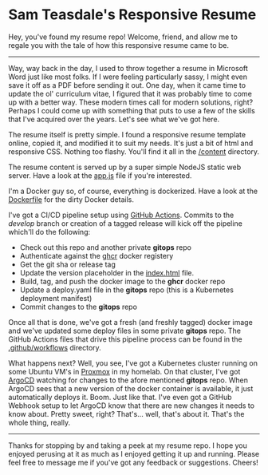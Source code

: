 # Sam Teasdale's Responsive Resume
Hey, you've found my resume repo!  Welcome, friend, and allow me to regale you with the tale of how this responsive resume came to be.

-----

Way, way back in the day, I used to throw together a resume in Microsoft Word just like most folks.  If I were feeling particularly sassy, 
I might even save it off as a PDF before sending it out.  One day, when it came time to update the ol' curriculum vitae, I figured that 
it was probably time to come up with a better way.  These modern times call for modern solutions, right?  Perhaps I could come up with 
something that puts to use a few of the skills that I've acquired over the years.  Let's see what we've got here.

The resume itself is pretty simple.  I found a responsive resume template online, copied it, and modified it to suit my needs.
It's just a bit of html and responsive CSS.  Nothing too flashy.  You'll find it all in the 
[/content](https://github.com/steasdal/resume-responsive/tree/master/content) directory.

The resume content is served up by a super simple NodeJS static web server.  Have a look at the
[app.js](https://github.com/steasdal/resume-responsive/blob/master/app.js) file if you're interested.

I'm a Docker guy so, of course, everything is dockerized.  Have a look at the
[Dockerfile](https://github.com/steasdal/resume-responsive/blob/master/Dockerfile) for the dirty Docker details.

I've got a CI/CD pipeline setup using [GitHub Actions](https://github.com/features/actions).  Commits to the _develop_
branch or creation of a tagged release will kick off the pipeline which'll do the following:

   * Check out this repo and another private **gitops** repo
   * Authenticate against the [ghcr](https://docs.github.com/en/packages/working-with-a-github-packages-registry/working-with-the-container-registry) docker registery
   * Get the git sha or release tag
   * Update the version placeholder in the [index.html](./content/index.html) file.
   * Build, tag, and push the docker image to the **ghcr** docker repo
   * Update a deploy.yaml file in the **gitops** repo (this is a Kubernetes deployment manifest)
   * Commit changes to the **gitops** repo

Once all that is done, we've got a fresh (and freshly tagged) docker image and we've updated some deploy
files in some private **gitops** repo.  The GitHub Actions files that drive this pipeline process can be found in the 
[.github/workflows](https://github.com/steasdal/resume-responsive/tree/develop/.github/workflows) directory.

What happens next?  Well, you see, I've got a Kubernetes cluster running on some Ubuntu VM's in [Proxmox](https://www.proxmox.com/en/) in my homelab.  On that cluster, I've got [ArgoCD](https://argoproj.github.io/argo-cd/) watching for changes
to the afore mentioned **gitops** repo.  When ArgoCD sees that a new version of the docker container is available,
it just automatically deploys it.  Boom.  Just like that.  I've even got a GitHub Webhook setup to let ArgoCD know
that there are new changes it needs to know about.  Pretty sweet, right?  That's... well, that's about it.  That's 
the whole thing, really.

-----

Thanks for stopping by and taking a peek at my resume repo.  I hope you enjoyed perusing at it as much as I enjoyed getting it
up and running.  Please feel free to message me if you've got any feedback or suggestions.  Cheers!
